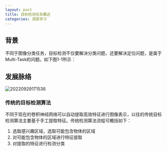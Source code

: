```yaml
---
layout: post
title: 目标检测任务概述
categories: 深度学习
---
```


## 背景

不同于图像分类任务，目标检测不仅要解决分类问题，还要解决定位问题，是属于Multi-Task的问题。如下图1-1所示：

## 发展脉络

![20220929171536](https://cdn.jsdelivr.net/gh/kexve/img@main/image_blog20220929171536.png)

### 传统的目标检测算法

不同于现在的卷积神经网络可以自动提取高效特征进行图像表示，以往的传统目标检测算法主要基于手工提取特征。传统检测算法流程可概括如下：

1. 选取感兴趣区域，选取可能包含物体的区域
2. 对可能包含物体的区域进行特征提取
3. 对提取的特征进行检测分类

